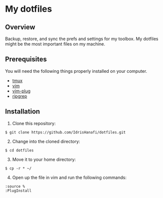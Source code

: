 # My dotfiles

## Overview

Backup, restore, and sync the prefs and settings for my toolbox. My dotfiles might be the most important files on my machine.

## Prerequisites

You will need the following things properly installed on your computer.

* [tmux](https://github.com/tmux/tmux)
* [vim](https://www.vim.org/)
* [vim-plug](https://github.com/junegunn/vim-plug)
* [ripgrep](https://github.com/BurntSushi/ripgrep)

## Installation

1. Clone this repository:
  
  ```
  $ git clone https://github.com/IdrisHanafi/dotfiles.git
  ```
2. Change into the cloned directory:
  
  ```
  $ cd dotfiles
  ```
3. Move it to your home directory:
  
  ```
  $ cp -r * ~/
  ```
4. Open up the file in vim and run the following commands:
  
  ```
  :source %
  :PlugInstall
  ```
